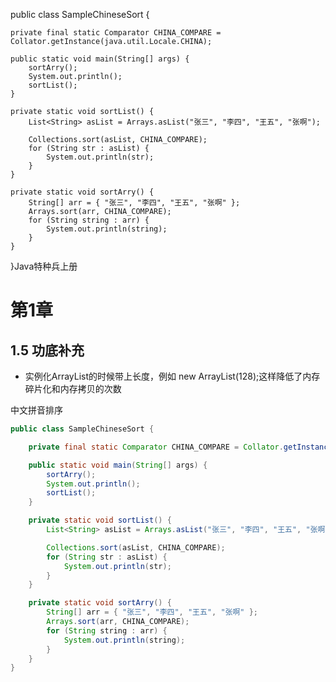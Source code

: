 public class SampleChineseSort {

	private final static Comparator CHINA_COMPARE = Collator.getInstance(java.util.Locale.CHINA);
	
	public static void main(String[] args) {
		sortArry();
		System.out.println();
		sortList();
	}
	
	private static void sortList() {
		List<String> asList = Arrays.asList("张三", "李四", "王五", "张啊");
	
		Collections.sort(asList, CHINA_COMPARE);
		for (String str : asList) {
			System.out.println(str);
		}
	}
	
	private static void sortArry() {
		String[] arr = { "张三", "李四", "王五", "张啊" };
		Arrays.sort(arr, CHINA_COMPARE);
		for (String string : arr) {
			System.out.println(string);
		}
	}
}Java特种兵上册

# 第1章 



## 1.5 功底补充



- 实例化ArrayList的时候带上长度，例如 new ArrayList(128);这样降低了内存碎片化和内存拷贝的次数



中文拼音排序

```java
public class SampleChineseSort {

	private final static Comparator CHINA_COMPARE = Collator.getInstance(java.util.Locale.CHINA);

	public static void main(String[] args) {
		sortArry();
		System.out.println();
		sortList();
	}

	private static void sortList() {
		List<String> asList = Arrays.asList("张三", "李四", "王五", "张啊");

		Collections.sort(asList, CHINA_COMPARE);
		for (String str : asList) {
			System.out.println(str);
		}
	}

	private static void sortArry() {
		String[] arr = { "张三", "李四", "王五", "张啊" };
		Arrays.sort(arr, CHINA_COMPARE);
		for (String string : arr) {
			System.out.println(string);
		}
	}
}

```

